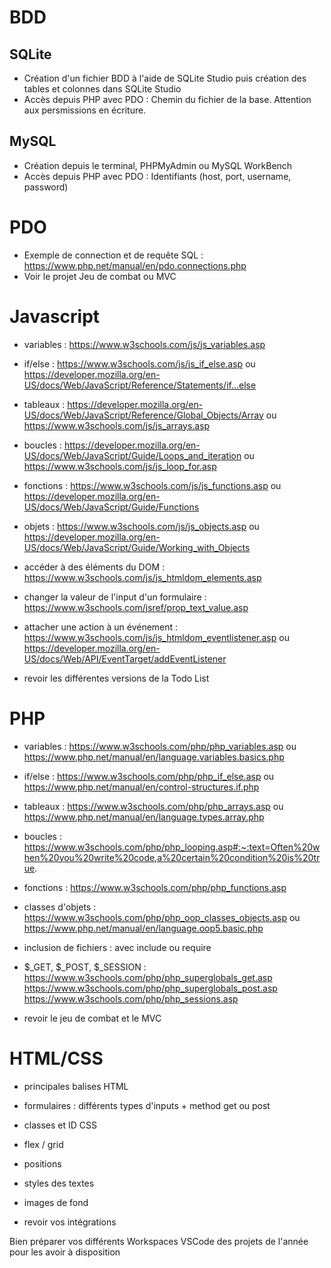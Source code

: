 # BDD

## SQLite 
- Création d'un fichier BDD à l'aide de SQLite Studio puis création des tables et colonnes dans SQLite Studio
- Accès depuis PHP avec PDO : Chemin du fichier de la base. Attention aux persmissions en écriture.

## MySQL
- Création depuis le terminal, PHPMyAdmin ou MySQL WorkBench
- Accès depuis PHP avec PDO : Identifiants (host, port, username, password)

# PDO
- Exemple de connection et de requête SQL : https://www.php.net/manual/en/pdo.connections.php
- Voir le projet Jeu de combat ou MVC

# Javascript
- variables : https://www.w3schools.com/js/js_variables.asp
- if/else : https://www.w3schools.com/js/js_if_else.asp ou https://developer.mozilla.org/en-US/docs/Web/JavaScript/Reference/Statements/if...else
- tableaux : https://developer.mozilla.org/en-US/docs/Web/JavaScript/Reference/Global_Objects/Array ou https://www.w3schools.com/js/js_arrays.asp
- boucles : https://developer.mozilla.org/en-US/docs/Web/JavaScript/Guide/Loops_and_iteration ou https://www.w3schools.com/js/js_loop_for.asp 
- fonctions : https://www.w3schools.com/js/js_functions.asp ou https://developer.mozilla.org/en-US/docs/Web/JavaScript/Guide/Functions
- objets : https://www.w3schools.com/js/js_objects.asp ou https://developer.mozilla.org/en-US/docs/Web/JavaScript/Guide/Working_with_Objects

- accéder à des éléments du DOM : https://www.w3schools.com/js/js_htmldom_elements.asp
- changer la valeur de l'input d'un formulaire : https://www.w3schools.com/jsref/prop_text_value.asp
- attacher une action à un événement : https://www.w3schools.com/js/js_htmldom_eventlistener.asp ou https://developer.mozilla.org/en-US/docs/Web/API/EventTarget/addEventListener 

- revoir les différentes versions de la Todo List

# PHP
- variables : https://www.w3schools.com/php/php_variables.asp ou https://www.php.net/manual/en/language.variables.basics.php
- if/else : https://www.w3schools.com/php/php_if_else.asp ou https://www.php.net/manual/en/control-structures.if.php
- tableaux : https://www.w3schools.com/php/php_arrays.asp ou https://www.php.net/manual/en/language.types.array.php
- boucles : https://www.w3schools.com/php/php_looping.asp#:~:text=Often%20when%20you%20write%20code,a%20certain%20condition%20is%20true.
- fonctions : https://www.w3schools.com/php/php_functions.asp
- classes d'objets : https://www.w3schools.com/php/php_oop_classes_objects.asp ou https://www.php.net/manual/en/language.oop5.basic.php
- inclusion de fichiers : avec include ou require
- $_GET, $_POST, $_SESSION : https://www.w3schools.com/php/php_superglobals_get.asp  https://www.w3schools.com/php/php_superglobals_post.asp https://www.w3schools.com/php/php_sessions.asp

- revoir le jeu de combat et le MVC

# HTML/CSS
- principales balises HTML
- formulaires : différents types d'inputs + method get ou post
- classes et ID CSS
- flex / grid
- positions
- styles des textes
- images de fond

- revoir vos intégrations

Bien préparer vos différents Workspaces VSCode des projets de l'année pour les avoir à disposition
